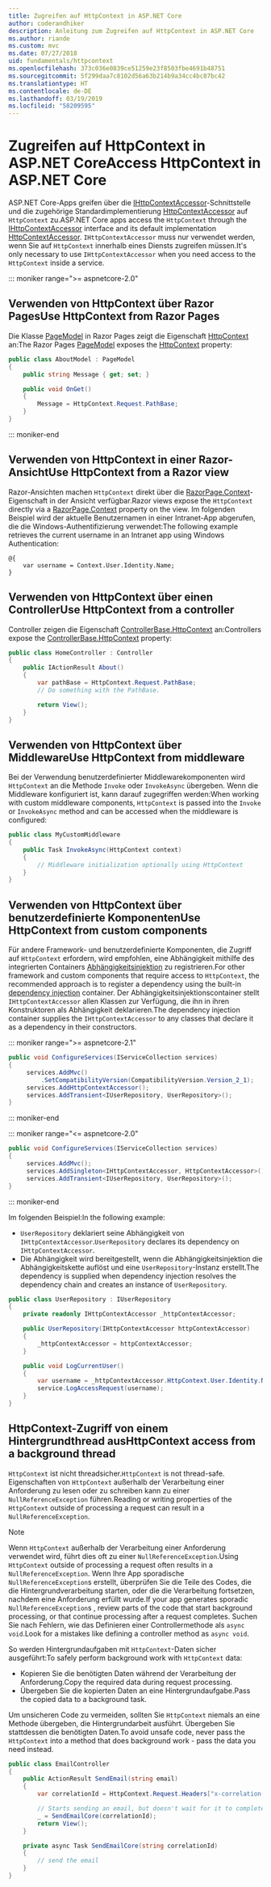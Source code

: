 ```yaml
---
title: Zugreifen auf HttpContext in ASP.NET Core
author: coderandhiker
description: Anleitung zum Zugreifen auf HttpContext in ASP.NET Core
ms.author: riande
ms.custom: mvc
ms.date: 07/27/2018
uid: fundamentals/httpcontext
ms.openlocfilehash: 373c036e0839ce51259e23f8503fbe4691b48751
ms.sourcegitcommit: 5f299daa7c8102d56a63b214b9a34cc4bc87bc42
ms.translationtype: HT
ms.contentlocale: de-DE
ms.lasthandoff: 03/19/2019
ms.locfileid: "58209595"
---
```

# <a name="access-httpcontext-in-aspnet-core"></a><span data-ttu-id="5eb95-103">Zugreifen auf HttpContext in ASP.NET Core</span><span class="sxs-lookup"><span data-stu-id="5eb95-103">Access HttpContext in ASP.NET Core</span></span>

<span data-ttu-id="5eb95-104">ASP.NET Core-Apps greifen über die [IHttpContextAccessor](/dotnet/api/microsoft.aspnetcore.http.ihttpcontextaccessor)-Schnittstelle und die zugehörige Standardimplementierung [HttpContextAccessor](/dotnet/api/microsoft.aspnetcore.http.httpcontextaccessor) auf `HttpContext` zu.</span><span class="sxs-lookup"><span data-stu-id="5eb95-104">ASP.NET Core apps access the `HttpContext` through the [IHttpContextAccessor](/dotnet/api/microsoft.aspnetcore.http.ihttpcontextaccessor) interface and its default implementation [HttpContextAccessor](/dotnet/api/microsoft.aspnetcore.http.httpcontextaccessor).</span></span> <span data-ttu-id="5eb95-105">`IHttpContextAccessor` muss nur verwendet werden, wenn Sie auf `HttpContext` innerhalb eines Diensts zugreifen müssen.</span><span class="sxs-lookup"><span data-stu-id="5eb95-105">It's only necessary to use `IHttpContextAccessor` when you need access to the `HttpContext` inside a service.</span></span>

::: moniker range=">= aspnetcore-2.0"

## <a name="use-httpcontext-from-razor-pages"></a><span data-ttu-id="5eb95-106">Verwenden von HttpContext über Razor Pages</span><span class="sxs-lookup"><span data-stu-id="5eb95-106">Use HttpContext from Razor Pages</span></span>

<span data-ttu-id="5eb95-107">Die Klasse [PageModel](/dotnet/api/microsoft.aspnetcore.mvc.razorpages.pagemodel) in Razor Pages zeigt die Eigenschaft [HttpContext](/dotnet/api/microsoft.aspnetcore.mvc.razorpages.pagemodel.httpcontext) an:</span><span class="sxs-lookup"><span data-stu-id="5eb95-107">The Razor Pages [PageModel](/dotnet/api/microsoft.aspnetcore.mvc.razorpages.pagemodel) exposes the [HttpContext](/dotnet/api/microsoft.aspnetcore.mvc.razorpages.pagemodel.httpcontext) property:</span></span>

```csharp
public class AboutModel : PageModel
{
    public string Message { get; set; }

    public void OnGet()
    {
        Message = HttpContext.Request.PathBase;
    }
}
```

::: moniker-end

## <a name="use-httpcontext-from-a-razor-view"></a><span data-ttu-id="5eb95-108">Verwenden von HttpContext in einer Razor-Ansicht</span><span class="sxs-lookup"><span data-stu-id="5eb95-108">Use HttpContext from a Razor view</span></span>

<span data-ttu-id="5eb95-109">Razor-Ansichten machen `HttpContext` direkt über die [RazorPage.Context](/dotnet/api/microsoft.aspnetcore.mvc.razor.razorpage.context#Microsoft_AspNetCore_Mvc_Razor_RazorPage_Context)-Eigenschaft in der Ansicht verfügbar.</span><span class="sxs-lookup"><span data-stu-id="5eb95-109">Razor views expose the `HttpContext` directly via a [RazorPage.Context](/dotnet/api/microsoft.aspnetcore.mvc.razor.razorpage.context#Microsoft_AspNetCore_Mvc_Razor_RazorPage_Context) property on the view.</span></span> <span data-ttu-id="5eb95-110">Im folgenden Beispiel wird der aktuelle Benutzernamen in einer Intranet-App abgerufen, die die Windows-Authentifizierung verwendet:</span><span class="sxs-lookup"><span data-stu-id="5eb95-110">The following example retrieves the current username in an Intranet app using Windows Authentication:</span></span>

```cshtml
@{
    var username = Context.User.Identity.Name;
}
```

## <a name="use-httpcontext-from-a-controller"></a><span data-ttu-id="5eb95-111">Verwenden von HttpContext über einen Controller</span><span class="sxs-lookup"><span data-stu-id="5eb95-111">Use HttpContext from a controller</span></span>

<span data-ttu-id="5eb95-112">Controller zeigen die Eigenschaft [ControllerBase.HttpContext](/dotnet/api/microsoft.aspnetcore.mvc.controllerbase.httpcontext) an:</span><span class="sxs-lookup"><span data-stu-id="5eb95-112">Controllers expose the [ControllerBase.HttpContext](/dotnet/api/microsoft.aspnetcore.mvc.controllerbase.httpcontext) property:</span></span>

```csharp
public class HomeController : Controller
{
    public IActionResult About()
    {
        var pathBase = HttpContext.Request.PathBase;
        // Do something with the PathBase.

        return View();
    }
}
```

## <a name="use-httpcontext-from-middleware"></a><span data-ttu-id="5eb95-113">Verwenden von HttpContext über Middleware</span><span class="sxs-lookup"><span data-stu-id="5eb95-113">Use HttpContext from middleware</span></span>

<span data-ttu-id="5eb95-114">Bei der Verwendung benutzerdefinierter Middlewarekomponenten wird `HttpContext` an die Methode `Invoke` oder `InvokeAsync` übergeben. Wenn die Middleware konfiguriert ist, kann darauf zugegriffen werden:</span><span class="sxs-lookup"><span data-stu-id="5eb95-114">When working with custom middleware components, `HttpContext` is passed into the `Invoke` or `InvokeAsync` method and can be accessed when the middleware is configured:</span></span>

```csharp
public class MyCustomMiddleware
{
    public Task InvokeAsync(HttpContext context)
    {
        // Middleware initialization optionally using HttpContext
    }
}
```

## <a name="use-httpcontext-from-custom-components"></a><span data-ttu-id="5eb95-115">Verwenden von HttpContext über benutzerdefinierte Komponenten</span><span class="sxs-lookup"><span data-stu-id="5eb95-115">Use HttpContext from custom components</span></span>

<span data-ttu-id="5eb95-116">Für andere Framework- und benutzerdefinierte Komponenten, die Zugriff auf `HttpContext` erfordern, wird empfohlen, eine Abhängigkeit mithilfe des integrierten Containers [Abhängigkeitsinjektion](xref:fundamentals/dependency-injection) zu registrieren.</span><span class="sxs-lookup"><span data-stu-id="5eb95-116">For other framework and custom components that require access to `HttpContext`, the recommended approach is to register a dependency using the built-in [dependency injection](xref:fundamentals/dependency-injection) container.</span></span> <span data-ttu-id="5eb95-117">Der Abhängigkeitsinjektionscontainer stellt `IHttpContextAccessor` allen Klassen zur Verfügung, die ihn in ihren Konstruktoren als Abhängigkeit deklarieren.</span><span class="sxs-lookup"><span data-stu-id="5eb95-117">The dependency injection container supplies the `IHttpContextAccessor` to any classes that declare it as a dependency in their constructors.</span></span>

::: moniker range=">= aspnetcore-2.1"

```csharp
public void ConfigureServices(IServiceCollection services)
{
     services.AddMvc()
         .SetCompatibilityVersion(CompatibilityVersion.Version_2_1);
     services.AddHttpContextAccessor();
     services.AddTransient<IUserRepository, UserRepository>();
}
```

::: moniker-end

::: moniker range="<= aspnetcore-2.0"

```csharp
public void ConfigureServices(IServiceCollection services)
{
     services.AddMvc();
     services.AddSingleton<IHttpContextAccessor, HttpContextAccessor>();
     services.AddTransient<IUserRepository, UserRepository>();
}
```

::: moniker-end

<span data-ttu-id="5eb95-118">Im folgenden Beispiel:</span><span class="sxs-lookup"><span data-stu-id="5eb95-118">In the following example:</span></span>

* <span data-ttu-id="5eb95-119">`UserRepository` deklariert seine Abhängigkeit von `IHttpContextAccessor`.</span><span class="sxs-lookup"><span data-stu-id="5eb95-119">`UserRepository` declares its dependency on `IHttpContextAccessor`.</span></span>
* <span data-ttu-id="5eb95-120">Die Abhängigkeit wird bereitgestellt, wenn die Abhängigkeitsinjektion die Abhängigkeitskette auflöst und eine `UserRepository`-Instanz erstellt.</span><span class="sxs-lookup"><span data-stu-id="5eb95-120">The dependency is supplied when dependency injection resolves the dependency chain and creates an instance of `UserRepository`.</span></span>

```csharp
public class UserRepository : IUserRepository
{
    private readonly IHttpContextAccessor _httpContextAccessor;

    public UserRepository(IHttpContextAccessor httpContextAccessor)
    {
        _httpContextAccessor = httpContextAccessor;
    }

    public void LogCurrentUser()
    {
        var username = _httpContextAccessor.HttpContext.User.Identity.Name;
        service.LogAccessRequest(username);
    }
}
```

## <a name="httpcontext-access-from-a-background-thread"></a><span data-ttu-id="5eb95-121">HttpContext-Zugriff von einem Hintergrundthread aus</span><span class="sxs-lookup"><span data-stu-id="5eb95-121">HttpContext access from a background thread</span></span>

<span data-ttu-id="5eb95-122">`HttpContext` ist nicht threadsicher.</span><span class="sxs-lookup"><span data-stu-id="5eb95-122">`HttpContext` is not thread-safe.</span></span> <span data-ttu-id="5eb95-123">Eigenschaften von `HttpContext` außerhalb der Verarbeitung einer Anforderung zu lesen oder zu schreiben kann zu einer `NullReferenceException` führen.</span><span class="sxs-lookup"><span data-stu-id="5eb95-123">Reading or writing properties of the `HttpContext` outside of processing a request can result in a `NullReferenceException`.</span></span>

> [!NOTE]
> <span data-ttu-id="5eb95-124">Wenn `HttpContext` außerhalb der Verarbeitung einer Anforderung verwendet wird, führt dies oft zu einer `NullReferenceException`.</span><span class="sxs-lookup"><span data-stu-id="5eb95-124">Using `HttpContext` outside of processing a request often results in a `NullReferenceException`.</span></span> <span data-ttu-id="5eb95-125">Wenn Ihre App sporadische `NullReferenceException`s erstellt, überprüfen Sie die Teile des Codes, die die Hintergrundverarbeitung starten, oder die die Verarbeitung fortsetzen, nachdem eine Anforderung erfüllt wurde.</span><span class="sxs-lookup"><span data-stu-id="5eb95-125">If your app generates sporadic `NullReferenceException`s , review parts of the code that start background processing, or that continue processing after a request completes.</span></span> <span data-ttu-id="5eb95-126">Suchen Sie nach Fehlern, wie das Definieren einer Controllermethode als `async void`.</span><span class="sxs-lookup"><span data-stu-id="5eb95-126">Look for a mistakes like defining a controller method as `async void`.</span></span>

<span data-ttu-id="5eb95-127">So werden Hintergrundaufgaben mit `HttpContext`-Daten sicher ausgeführt:</span><span class="sxs-lookup"><span data-stu-id="5eb95-127">To safely perform background work with `HttpContext` data:</span></span>

* <span data-ttu-id="5eb95-128">Kopieren Sie die benötigten Daten während der Verarbeitung der Anforderung.</span><span class="sxs-lookup"><span data-stu-id="5eb95-128">Copy the required data during request processing.</span></span>
* <span data-ttu-id="5eb95-129">Übergeben Sie die kopierten Daten an eine Hintergrundaufgabe.</span><span class="sxs-lookup"><span data-stu-id="5eb95-129">Pass the copied data to a background task.</span></span>

<span data-ttu-id="5eb95-130">Um unsicheren Code zu vermeiden, sollten Sie `HttpContext` niemals an eine Methode übergeben, die Hintergrundarbeit ausführt. Übergeben Sie stattdessen die benötigten Daten.</span><span class="sxs-lookup"><span data-stu-id="5eb95-130">To avoid unsafe code, never pass the `HttpContext` into a method that does background work - pass the data you need instead.</span></span>

```csharp
public class EmailController
{
    public ActionResult SendEmail(string email)
    {
        var correlationId = HttpContext.Request.Headers["x-correlation-id"].ToString();

        // Starts sending an email, but doesn't wait for it to complete
        _ = SendEmailCore(correlationId);
        return View();
    }

    private async Task SendEmailCore(string correlationId)
    {
        // send the email
    }
}
